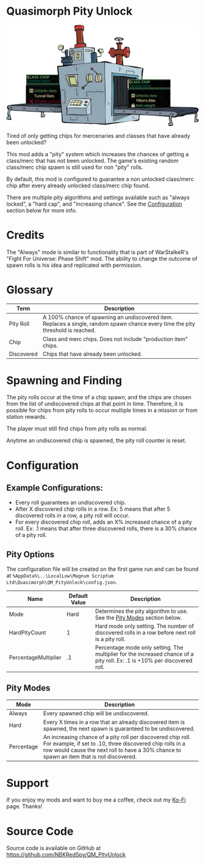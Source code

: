 # Quasimorph Pity Unlock

![thumbnail icon](media/thumbnail.png)

Tired of only getting chips for mercenaries and classes that have already been unlocked?

This mod adds a "pity" system which increases the chances of getting a class/merc that has not been unlocked.  The game's existing random class/merc chip spawn is still used for non "pity" rolls.

By default, this mod is configured to guarantee a non unlocked class/merc chip after every already unlocked class/merc chip found.

There are multiple pity algorithms and settings available such as "always locked", a "hard cap", and "increasing chance".  See the [Configuration](#configuration) section below for more info.

# Credits
The "Always" mode is similar to functionality that is part of WarStalkeR's "Fight For Universe: Phase Shift" mod. The ability to change the outcome of spawn rolls is his idea and replicated with permission.

# Glossary
|Term|Description|
|--|--|
|Pity Roll|A 100% chance of spawning an undiscovered item.  Replaces a single, random spawn chance every time the pity threshold is reached.|
|Chip|Class and merc chips. Does not include "production item" chips.|
|Discovered|Chips that have already been unlocked.|

# Spawning and Finding
The pity rolls occur at the time of a chip spawn, and the chips are chosen from the list of undiscovered chips at that point in time.  Therefore, it is possible for chips from pity rolls to occur multiple times in a mission or from station rewards.  

The player must still find chips from pity rolls as normal.

Anytime an undiscovered chip is spawned, the pity roll counter is reset.

# Configuration

## Example Configurations:
* Every roll guarantees an undiscovered chip.
* After X discovered chip rolls in a row.  Ex: 5 means that after 5 discovered rolls in a row, a pity roll will occur.
* For every discovered chip roll, adds an X% increased chance of a pity roll.  Ex: .1 means that after three discovered rolls, there is a 30% chance of a pity roll.

## Pity Options
The configuration file will be created on the first game run and can be found at `%AppData%\..\LocalLow\Magnum Scriptum Ltd\Quasimorph\QM_PityUnlock\config.json`.

|Name|Default Value|Description|
|--|--|--|
|Mode|Hard|Determines the pity algorithm to use. See the [Pity Modes](#pity-modes) section below.|
|HardPityCount|1|Hard mode only setting.  The number of discovered rolls in a row before next roll is a pity roll.|
|PercentageMultiplier|.1|Percentage mode only setting.  The multiplier for the increased chance of a pity roll.  Ex: .1 is +10% per discovered roll.|

## Pity Modes

|Mode|Description|
|--|--|
|Always|Every spawned chip will be undiscovered.|
|Hard|Every X times in a row that an already discovered item is spawned, the next spawn is guaranteed to be undiscovered.|
|Percentage|An increasing chance of a pity roll per discovered chip roll.  For example, if set to .10, three discovered chip rolls in a row would cause the next roll to have a 30% chance to spawn an item that is not discovered.|

# Support
If you enjoy my mods and want to buy me a coffee, check out my [Ko-Fi](https://ko-fi.com/nbkredspy71915) page.
Thanks!

# Source Code
Source code is available on GitHub at https://github.com/NBKRedSpy/QM_PityUnlock
